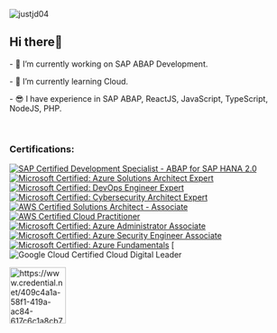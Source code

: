 <p align="left"> <img src="https://komarev.com/ghpvc/?username=justjd04" alt="justjd04" /> </p>


<h2>Hi there👋</h2> 


<p>- 🤫 I’m currently working on SAP ABAP Development.</p>
<p>- 😤 I’m currently learning Cloud.</p>
<p>- 😎 I have experience in SAP ABAP, ReactJS, JavaScript, TypeScript, NodeJS, PHP.</p>

<br />

<h3>Certifications:</h3>


[![SAP Certified Development Specialist - ABAP for SAP HANA 2.0](https://images.credly.com/size/100x100/images/c404c861-c9d8-49d5-aa48-1e69fdb83f04/E_HANAAW_16.png)](https://www.credly.com/badges/09c44e7b-528a-4d52-bcfd-51ddb65c54ef "SAP Certified Development Specialist - ABAP for SAP HANA 2.0")
[![Microsoft Certified: Azure Solutions Architect Expert](https://images.credly.com/size/100x100/images/987adb7e-49be-4e24-b67e-55986bd3fe66/azure-solutions-architect-expert-600x600.png)](https://www.credly.com/badges/e245a24e-aae3-45c5-ac55-11843d673561 "Microsoft Certified: Azure Solutions Architect Expert")
[![Microsoft Certified: DevOps Engineer Expert](https://images.credly.com/size/100x100/images/c3ab66f8-5d59-4afa-a6c2-0ba30a1989ca/CERT-Expert-DevOps-Engineer-600x600.png)](https://www.credly.com/badges/8317b90d-9f0e-4800-a760-905b6c0b27a0 "Microsoft Certified: DevOps Engineer Expert")
[![Microsoft Certified: Cybersecurity Architect Expert](https://images.credly.com/size/100x100/images/0ba22331-acf9-4e8a-8ce3-b4cc3d376040/image.png)](https://www.credly.com/badges/8e23d92a-e3ea-4b04-8041-02bc3b8e685f "Microsoft Certified: Cybersecurity Architect Expert")
[![AWS Certified Solutions Architect - Associate](https://images.credly.com/size/100x100/images/0e284c3f-5164-4b21-8660-0d84737941bc/image.png)](https://www.credly.com/badges/c890b83c-11f0-4b42-b589-8c37d2def895 "AWS Certified Solutions Architect - Associate")
[![AWS Certified Cloud Practitioner](https://images.credly.com/size/100x100/images/00634f82-b07f-4bbd-a6bb-53de397fc3a6/image.png)](https://www.credly.com/badges/6f0bceb3-da50-4d6c-b249-cc526c045d95 "AWS Certified Cloud Practitioner")
[![Microsoft Certified: Azure Administrator Associate](https://images.credly.com/size/100x100/images/336eebfc-0ac3-4553-9a67-b402f491f185/azure-administrator-associate-600x600.png)](https://www.credly.com/badges/82be0d7b-c809-4730-98cb-c0de759efeb4 "Microsoft Certified: Azure Administrator Associate")
[![Microsoft Certified: Azure Security Engineer Associate](https://images.credly.com/size/100x100/images/1ad16b6f-2c71-4a2e-ae74-ec69c4766039/azure-security-engineer-associate600x600.png)](https://www.credly.com/badges/d26d7421-0c50-4cf0-add8-3c190964abef "Microsoft Certified: Azure Security Engineer Associate")
[![Microsoft Certified: Azure Fundamentals](https://images.credly.com/size/100x100/images/be8fcaeb-c769-4858-b567-ffaaa73ce8cf/image.png)](https://www.credly.com/badges/2fa25906-5cd4-4784-a4a4-66806bb0be1d "Microsoft Certified: Azure Fundamentals")
[![Google Cloud Certified Cloud Digital Leader](https://www.credential.net/409c4a1a-58f1-419a-ac84-617c6c1a8cb7 "Google Cloud Certified Cloud Digital Leader")


<img src="https://user-images.githubusercontent.com/82485850/203015680-4404fdcd-4f30-49f4-bbc3-208af78dea0d.png" width="100" height="100" alt="https://www.credential.net/409c4a1a-58f1-419a-ac84-617c6c1a8cb7">

<!--
**justjd04/justjd04** is a ✨ _special_ ✨ repository because its `README.md` (this file) appears on your GitHub profile.

Here are some ideas to get you started:

- 🔭 I’m currently working on ...
- 🌱 I’m currently learning ...
- 👯 I’m looking to collaborate on ...
- 🤔 I’m looking for help with ...
- 💬 Ask me about ...
- 📫 How to reach me: ...
- 😄 Pronouns: ...
- ⚡ Fun fact: ...
-->


